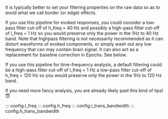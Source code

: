 It is typically better to set your filtering properties on the raw data so
as to avoid what we call border (or edge) effects.

If you use this pipeline for evoked responses, you could consider
a low-pass filter cut-off of h_freq = 40 Hz
and possibly a high-pass filter cut-off of l_freq = 1 Hz
so you would preserve only the power in the 1Hz to 40 Hz band.
Note that highpass filtering is not necessarily recommended as it can
distort waveforms of evoked components, or simply wash out any low
frequency that can may contain brain signal. It can also act as
a replacement for baseline correction in Epochs. See below.

If you use this pipeline for time-frequency analysis, a default filtering
could be a high-pass filter cut-off of l_freq = 1 Hz
a low-pass filter cut-off of h_freq = 120 Hz
so you would preserve only the power in the 1Hz to 120 Hz band.

If you need more fancy analysis, you are already likely past this kind
of tips! 😇

::: config.l_freq
::: config.h_freq
::: config.l_trans_bandwidth
::: config.h_trans_bandwidth
